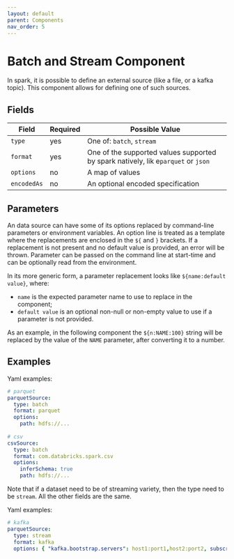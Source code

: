 ```yaml
---
layout: default
parent: Components
nav_order: 5
---
```


# Batch and Stream Component

In spark, it is possible to define an external source (like a file, or a kafka topic).
This component allows for defining one of such sources.

## Fields

| Field | Required | Possible Value |
| ----- | -------- | -------------- |
| `type` | yes | One of: `batch`, `stream` |
| `format` | yes | One of the supported values supported by spark natively, lik e`parquet` or `json` |
| `options` | no | A map of values |
| `encodedAs` | no | An optional encoded specification |

## Parameters

An data source can have some of its options replaced by command-line parameters or environment variables.
An option line is treated as a template where the replacements are enclosed in the `${` and `}` brackets.
If a replacement is not present and no default value is provided, an error will be thrown.
Parameter can be passed on the command line at start-time and can be optionally read from the environment.

In its more generic form, a parameter replacement looks like `${name:default value}`, where:

* `name` is the expected parameter name to use to replace in the component;
* `default value` is an optional non-null or non-empty value to use if a parameter is not provided.  

As an example, in the following component the `${n:NAME:100}` string will be replaced by the value of the `NAME` parameter, after converting it to a number.

## Examples

Yaml examples:

```yaml
# parquet
parquetSource:
  type: batch
  format: parquet
  options:
    path: hdfs://...
    
# csv
csvSource:
  type: batch
  format: com.databricks.spark.csv
  options:
    inferSchema: true
    path: hdfs://...
```

Note that if a dataset need to be of streaming variety, then the type need to be `stream`.
All the other fields are the same.

Yaml examples:

```yaml
# kafka
parquetSource:
  type: stream
  format: kafka
  options: { "kafka.bootstrap.servers": host1:port1,host2:port2, subscribe: topic1 }
```
